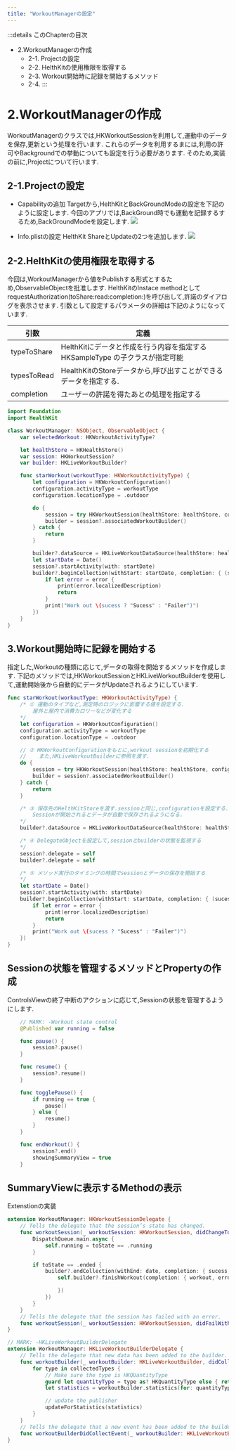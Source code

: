 ```yaml
---
title: "WorkoutManagerの設定"
---
```

:::details このChapterの目次
* 2.WorkoutManagerの作成
  * 2-1. Projectの設定
  * 2-2. HelthKitの使用権限を取得する
  * 2-3. Workout開始時に記録を開始するメソッド
  * 2-4. 
:::
# 2.WorkoutManagerの作成
WorkoutManagerのクラスでは,HKWorkoutSessionを利用して,運動中のデータを保存,更新という処理を行います. 
これらのデータを利用するまには,利用の許可やBackgroundでの挙動についても設定を行う必要があります. 
そのため,実装の前に,Projectについて行います. 

## 2-1.Projectの設定
* Capabilityの追加
Targetから,HelthKitとBackGroundModeの設定を下記のように設定します. 
今回のアプリでは,BackGround時でも運動を記録するするため,BackGroundModeを設定します. 
![](/images/article8/capasettingsample.png)

* Info.plistの設定
  HelthKit ShareとUpdateの2つを追加します. 
![](/images/article8/infoSettingUsage.png)


## 2-2.HelthKitの使用権限を取得する
今回は,WorkoutManagerから値をPublishする形式とするため,ObservableObjectを批准します. 
HelthKitのInstace methodとしてrequestAuthorization(toShare:read:completion:)を呼び出して,許諾のダイアログを表示させます. 
引数として設定するパラメータの詳細は下記のようになっています. 

| 引数        | 定義                                                                          |
| ----------- | ----------------------------------------------------------------------------- |
| typeToShare | HelthKitにデータと作成を行う内容を指定する HKSampleType  の子クラスが指定可能 |
| typesToRead | HealthKitのStoreデータから,呼び出すことができるデータを指定する.              |
| completion  | ユーザーの許諾を得たあとの処理を指定する                                      |


```swift
import Foundation
import HealthKit

class WorkoutManager: NSObject, ObservableObject {
    var selectedWorkout: HKWorkoutActivityType?

    let healthStore = HKHealthStore()
    var session: HKWorkoutSession?
    var builder: HKLiveWorkoutBuilder?

    func starWorkout(workoutType: HKWorkoutActivityType) {
        let configuration = HKWorkoutConfiguration()
        configuration.activityType = workoutType
        configuration.locationType = .outdoor

        do {
            session = try HKWorkoutSession(healthStore: healthStore, configuration: configuration)
            builder = session?.associatedWorkoutBuilder()
        } catch {
            return
        }

        builder?.dataSource = HKLiveWorkoutDataSource(healthStore: healthStore, workoutConfiguration: configuration)
        let startDate = Date()
        session?.startActivity(with: startDate)
        builder?.beginCollection(withStart: startDate, completion: { (sucess, error) in
            if let error = error {
                print(error.localizedDescription)
                return
            }
            print("Work out \(sucess ? "Sucess" : "Failer")")
        })
    }
}
```

## 3.Workout開始時に記録を開始する
指定した,Workoutの種類に応じて,データの取得を開始するメソッドを作成します. 
下記のメソッドでは,HKWorkoutSessionとHKLiveWorkoutBuilderを使用して,運動開始後から自動的にデータがUpdateされるようにしています. 
```swift
func starWorkout(workoutType: HKWorkoutActivityType) {
    /* ① 運動のタイプなど,測定時のロジックに影響する値を設定する.
        屋外と屋内で消費カロリーなどが変化する
    */ 
    let configuration = HKWorkoutConfiguration()
    configuration.activityType = workoutType
    configuration.locationType = .outdoor

    // ② HKWorkoutConfigurationをもとに,workout sessionを初期化する
    //    また,HKLiveWorkoutBuilderに参照を渡す. 
    do {
        session = try HKWorkoutSession(healthStore: healthStore, configuration: configuration)
        builder = session?.associatedWorkoutBuilder()
    } catch {
        return
    }

    /* ③ 保存先のHelthKitStoreを渡す.sessionと同じ,configurationを設定する. 
        Sessionが開始されるとデータが自動で保存されるようになる. 
    */
    builder?.dataSource = HKLiveWorkoutDataSource(healthStore: healthStore, workoutConfiguration: configuration)

    /* ④ DelegateObjectを設定して,sessionとbuilderの状態を監視する
    */
    session?.delegate = self
    builder?.delegate = self

    /* ⑤ メソッド実行のタイミングの時間でsessionとデータの保存を開始する
    */
    let startDate = Date()
    session?.startActivity(with: startDate)
    builder?.beginCollection(withStart: startDate, completion: { (sucess, error) in
        if let error = error {
            print(error.localizedDescription)
            return
        }
        print("Work out \(sucess ? "Sucess" : "Failer")")
    })
}
```


## Sessionの状態を管理するメソッドとPropertyの作成
ControlsViewの終了中断のアクションに応じて,Sessionの状態を管理するようにします. 

```swift
    // MARK: -Workout state control
    @Published var running = false

    func pause() {
        session?.pause()
    }

    func resume() {
        session?.resume()
    }

    func togglePause() {
        if running == true {
            pause()
        } else {
            resume()
        }
    }

    func endWorkout() {
        session?.end()
        showingSummaryView = true
    }
```

## SummaryViewに表示するMethodの表示

Extenstionの実装
```swift
extension WorkoutManager: HKWorkoutSessionDelegate {
    // Tells the delegate that the session’s state has changed.
    func workoutSession(_ workoutSession: HKWorkoutSession, didChangeTo toState: HKWorkoutSessionState, from fromState: HKWorkoutSessionState, date: Date) {
        DispatchQueue.main.async {
            self.running = toState == .running
        }

        if toState == .ended {
            builder?.endCollection(withEnd: date, completion: { sucess, error in
                self.builder?.finishWorkout(completion: { workout, error in

                })
            })
        }
    }
    // Tells the delegate that the session has failed with an error.
    func workoutSession(_ workoutSession: HKWorkoutSession, didFailWithError error: Error) { }
}

// MARK: -HKLiveWorkoutBuilderDelegate
extension WorkoutManager: HKLiveWorkoutBuilderDelegate {
    // Tells the delegate that new data has been added to the builder.
    func workoutBuilder(_ workoutBuilder: HKLiveWorkoutBuilder, didCollectDataOf collectedTypes: Set<HKSampleType>) {
        for type in collectedTypes {
            // Make sure the type is HKQUantityType
            guard let quantityType = type as? HKQuantityType else { return }
            let statistics = workoutBuilder.statistics(for: quantityType)

            // update the publisher
            updateForStatistics(statistics)
        }
    }
    // Tells the delegate that a new event has been added to the builder.
    func workoutBuilderDidCollectEvent(_ workoutBuilder: HKLiveWorkoutBuilder) { }
}
```